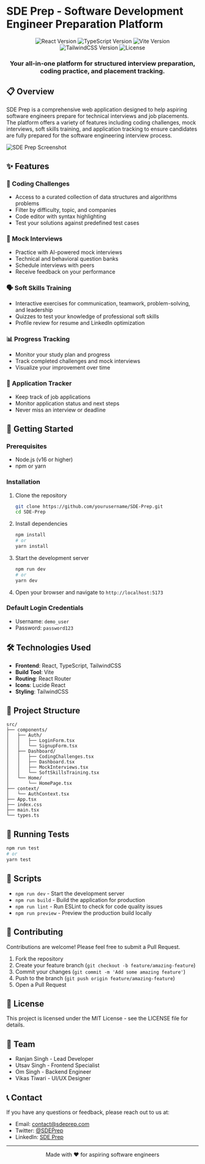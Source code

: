 # SDE Prep - Software Development Engineer Preparation Platform

<div align="center">
  <img src="https://img.shields.io/badge/React-18.3.1-blue" alt="React Version" />
  <img src="https://img.shields.io/badge/TypeScript-5.5.3-blue" alt="TypeScript Version" />
  <img src="https://img.shields.io/badge/Vite-5.4.2-green" alt="Vite Version" />
  <img src="https://img.shields.io/badge/TailwindCSS-3.4.1-blue" alt="TailwindCSS Version" />
  <img src="https://img.shields.io/badge/License-MIT-yellow" alt="License" />
</div>

<div align="center">
  <h3>Your all-in-one platform for structured interview preparation, coding practice, and placement tracking.</h3>
</div>

## 📋 Overview

SDE Prep is a comprehensive web application designed to help aspiring software engineers prepare for technical interviews and job placements. The platform offers a variety of features including coding challenges, mock interviews, soft skills training, and application tracking to ensure candidates are fully prepared for the software engineering interview process.

![SDE Prep Screenshot](https://via.placeholder.com/800x400?text=SDE+Prep+Screenshot)

## ✨ Features

### 🧩 Coding Challenges
- Access to a curated collection of data structures and algorithms problems
- Filter by difficulty, topic, and companies
- Code editor with syntax highlighting
- Test your solutions against predefined test cases

### 🎯 Mock Interviews
- Practice with AI-powered mock interviews
- Technical and behavioral question banks
- Schedule interviews with peers
- Receive feedback on your performance

### 🗣️ Soft Skills Training
- Interactive exercises for communication, teamwork, problem-solving, and leadership
- Quizzes to test your knowledge of professional soft skills
- Profile review for resume and LinkedIn optimization

### 📊 Progress Tracking
- Monitor your study plan and progress
- Track completed challenges and mock interviews
- Visualize your improvement over time

### 📝 Application Tracker
- Keep track of job applications
- Monitor application status and next steps
- Never miss an interview or deadline

## 🚀 Getting Started

### Prerequisites

- Node.js (v16 or higher)
- npm or yarn

### Installation

1. Clone the repository
   ```bash
   git clone https://github.com/yourusername/SDE-Prep.git
   cd SDE-Prep
   ```

2. Install dependencies
   ```bash
   npm install
   # or
   yarn install
   ```

3. Start the development server
   ```bash
   npm run dev
   # or
   yarn dev
   ```

4. Open your browser and navigate to `http://localhost:5173`

### Default Login Credentials

- Username: `demo_user`
- Password: `password123`

## 🛠️ Technologies Used

- **Frontend**: React, TypeScript, TailwindCSS
- **Build Tool**: Vite
- **Routing**: React Router
- **Icons**: Lucide React
- **Styling**: TailwindCSS

## 📁 Project Structure

```
src/
├── components/
│   ├── Auth/
│   │   ├── LoginForm.tsx
│   │   └── SignupForm.tsx
│   ├── Dashboard/
│   │   ├── CodingChallenges.tsx
│   │   ├── Dashboard.tsx
│   │   ├── MockInterviews.tsx
│   │   └── SoftSkillsTraining.tsx
│   └── Home/
│       └── HomePage.tsx
├── context/
│   └── AuthContext.tsx
├── App.tsx
├── index.css
├── main.tsx
└── types.ts
```

## 🧪 Running Tests

```bash
npm run test
# or
yarn test
```

## 🔧 Scripts

- `npm run dev` - Start the development server
- `npm run build` - Build the application for production
- `npm run lint` - Run ESLint to check for code quality issues
- `npm run preview` - Preview the production build locally

## 🤝 Contributing

Contributions are welcome! Please feel free to submit a Pull Request.

1. Fork the repository
2. Create your feature branch (`git checkout -b feature/amazing-feature`)
3. Commit your changes (`git commit -m 'Add some amazing feature'`)
4. Push to the branch (`git push origin feature/amazing-feature`)
5. Open a Pull Request

## 📄 License

This project is licensed under the MIT License - see the LICENSE file for details.

## 👥 Team

- Ranjan Singh - Lead Developer
- Utsav Singh - Frontend Specialist
- Om Singh - Backend Engineer
- Vikas Tiwari - UI/UX Designer

## 📞 Contact

If you have any questions or feedback, please reach out to us at:

- Email: contact@sdeprep.com
- Twitter: [@SDEPrep](https://twitter.com/sdeprep)
- LinkedIn: [SDE Prep](https://linkedin.com/company/sdeprep)

---

<div align="center">
  <p>Made with ❤️ for aspiring software engineers</p>
</div>
